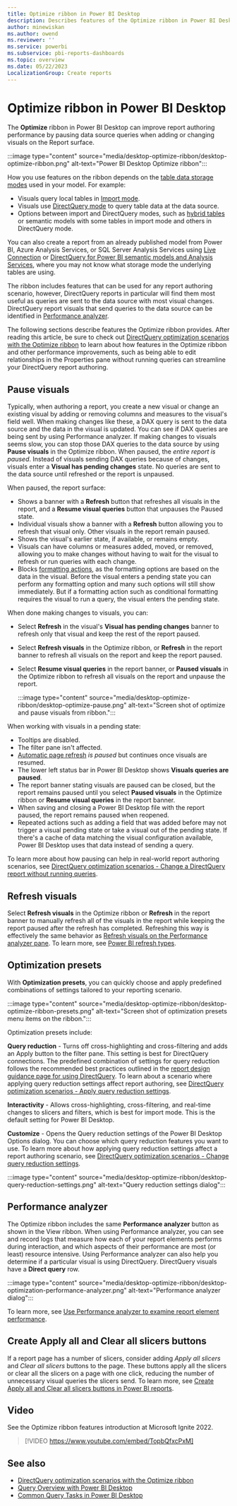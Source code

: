 ```yaml
---
title: Optimize ribbon in Power BI Desktop
description: Describes features of the Optimize ribbon in Power BI Desktop
author: minewiskan
ms.author: owend
ms.reviewer: ''
ms.service: powerbi
ms.subservice: pbi-reports-dashboards
ms.topic: overview
ms.date: 05/22/2023
LocalizationGroup: Create reports
---
```

# Optimize ribbon in Power BI Desktop

The **Optimize** ribbon in Power BI Desktop can improve report authoring performance by pausing data source queries when adding or changing visuals on the Report surface.

:::image type="content" source="media/desktop-optimize-ribbon/desktop-optimize-ribbon.png" alt-text="Power BI Desktop Optimize ribbon":::

How you use features on the ribbon depends on the [table data storage modes](../transform-model/desktop-storage-mode.md) used in your model. For example:

* Visuals query local tables in [Import mode](../connect-data/desktop-directquery-about.md#import-connections).
* Visuals use [DirectQuery mode](../connect-data/desktop-directquery-about.md#directquery-connections) to query table data at the data source.
* Options between import and DirectQuery modes, such as [hybrid tables](https://powerbi.microsoft.com/blog/announcing-public-preview-of-hybrid-tables-in-power-bi-premium/) or semantic models with some tables in import mode and others in DirectQuery mode.

You can also create a report from an already published model from Power BI, Azure Analysis Services, or SQL Server Analysis Services using [Live Connection](../connect-data/desktop-directquery-about.md#live-connections) or [DirectQuery for Power BI semantic models and Analysis Services](../connect-data/desktop-directquery-datasets-azure-analysis-services.md), where you may not know what storage mode the underlying tables are using.

The ribbon includes features that can be used for any report authoring scenario, however, DirectQuery reports in particular will find them most useful as queries are sent to the data source with most visual changes. DirectQuery report visuals that send queries to the data source can be identified in [Performance analyzer](#performance-analyzer).

The following sections describe features the Optimize ribbon provides. After reading this article, be sure to check out [DirectQuery optimization scenarios with the Optimize ribbon](desktop-optimize-ribbon-scenarios.md) to learn about how features in the Optimize ribbon and other performance improvements, such as being able to edit relationships in the Properties pane without running queries can streamline your DirectQuery report authoring.

## Pause visuals

Typically, when authoring a report, you create a new visual or change an existing visual by adding or removing columns and measures to the visual's field well. When making changes like these, a DAX query is sent to the data source and the data in the visual is updated. You can see if DAX queries are being sent by using Performance analyzer. If making changes to visuals seems slow, you can stop those DAX queries to the data source by using **Pause visuals** in the Optimize ribbon. When paused, the *entire report is paused*. Instead of visuals sending DAX queries because of changes,  visuals enter a **Visual has pending changes** state. No queries are sent to the data source until refreshed or the report is unpaused.

When paused, the report surface:

* Shows a banner with a **Refresh** button that refreshes all visuals in the report, and a **Resume visual queries** button that unpauses the Paused state.
* Individual visuals show a banner with a **Refresh** button allowing you to refresh that visual only. Other visuals in the report remain paused.
* Shows the visual's earlier state, if available, or remains empty.
* Visuals can have columns or measures added, moved, or removed, allowing you to make changes without having to wait for the visual to refresh or run queries with each change.
* Blocks [formatting actions](service-the-report-editor-take-a-tour.md#format-your-visuals), as the formatting options are based on the data in the visual. Before the visual enters a pending state you can perform any formatting option and many such options will still show immediately. But if a formatting action such as conditional formatting requires the visual to run a query, the visual enters the pending state.

When done making changes to visuals, you can:

* Select **Refresh** in the visual's **Visual has pending changes** banner to refresh only that visual and keep the rest of the report paused.
* Select **Refresh visuals** in the Optimize ribbon, or **Refresh** in the report banner to refresh all visuals on the report and keep the report paused.
* Select **Resume visual queries** in the report banner, or **Paused visuals** in the Optimize ribbon to refresh all visuals on the report and unpause the report.

    :::image type="content" source="media/desktop-optimize-ribbon/desktop-optimize-pause.png" alt-text="Screen shot of optimize and pause visuals from ribbon.":::

When working with visuals in a pending state:

* Tooltips are disabled.
* The filter pane isn't affected.
* [Automatic page refresh](../create-reports/desktop-automatic-page-refresh.md) *is paused* but continues once visuals are resumed.
* The lower left status bar in Power BI Desktop shows **Visuals queries are paused**.
* The report banner stating visuals are paused can be closed, but the report remains paused until you select **Paused visuals** in the Optimize ribbon or **Resume visual queries** in the report banner.
* When saving and closing a Power BI Desktop file with the report paused, the report remains paused when reopened.
* Repeated actions such as adding a field that was added before may not trigger a visual pending state or take a visual out of the pending state. If there's a cache of data matching the visual configuration available, Power BI Desktop uses that data instead of sending a query.

To learn more about how pausing can help in real-world report authoring scenarios, see [DirectQuery optimization scenarios - Change a DirectQuery report without running queries](desktop-optimize-ribbon-scenarios.md#change-a-directquery-report-without-running-queries).

## Refresh visuals

Select **Refresh visuals** in the Optimize ribbon or **Refresh** in the report banner to manually refresh all of the visuals in the report while keeping the report paused after the refresh has completed. Refreshing this way is effectively the same behavior as [Refresh visuals on the Performance analyzer pane](../create-reports/desktop-performance-analyzer.md#refreshing-visuals). To learn more, see [Power BI refresh types](../connect-data/refresh-data.md#power-bi-refresh-types).

## Optimization presets

With **Optimization presets**, you can quickly choose and apply predefined combinations of settings tailored to your reporting scenario. 

:::image type="content" source="media/desktop-optimize-ribbon/desktop-optimize-ribbon-presets.png" alt-text="Screen shot of optimization presets menu items on the ribbon.":::

Optimization presets include:

**Query reduction** - Turns off cross-highlighting and cross-filtering and adds an Apply button to the filter pane. This setting is best for DirectQuery connections. The predefined combination of settings for query reduction follows the recommended best practices outlined in the [report design guidance page for using DirectQuery](../connect-data/desktop-directquery-about.md#report-design-guidance). To learn about a scenario where applying query reduction settings affect report authoring, see [DirectQuery optimization scenarios - Apply query reduction settings](desktop-optimize-ribbon-scenarios.md#apply-query-reduction-settings).

**Interactivity** - Allows cross-highlighting, cross-filtering, and real-time changes to slicers and filters, which is best for import mode. This is the default setting for Power BI Desktop.

**Customize** - Opens the Query reduction settings of the Power BI Desktop Options dialog. You can choose which query reduction features you want to use. To learn more about how applying query reduction settings affect a report authoring scenario, see [DirectQuery optimization scenarios - Change query reduction settings](desktop-optimize-ribbon-scenarios.md#change-query-reduction-settings).

:::image type="content" source="media/desktop-optimize-ribbon/desktop-query-reduction-settings.png" alt-text="Query reduction settings dialog":::

## Performance analyzer

The Optimize ribbon includes the same **Performance analyzer** button as shown in the View ribbon. When using Performance analyzer, you can see and record logs that measure how each of your report elements performs during interaction, and which aspects of their performance are most (or least) resource intensive. Using Performance analyzer can also help you determine if a particular visual is using DirectQuery. DirectQuery visuals have a **Direct query** row.

:::image type="content" source="media/desktop-optimize-ribbon/desktop-optimization-performance-analyzer.png" alt-text="Performance analyzer dialog":::

To learn more, see [Use Performance analyzer to examine report element performance](desktop-performance-analyzer.md).

## Create Apply all and Clear all slicers buttons

If a report page has a number of slicers, consider adding *Apply all slicers* and *Clear all slicers* buttons to the page. These buttons apply all the slicers or clear all the slicers on a page with one click, reducing the number of unnecessary visual queries the slicers send. To learn more, see [Create Apply all and Clear all slicers buttons in Power BI reports](buttons-apply-all-clear-all-slicers.md).

## Video

See the Optimize ribbon features introduction at Microsoft Ignite 2022.  

> [!VIDEO https://www.youtube.com/embed/TopbQfxcPxM]

## See also

* [DirectQuery optimization scenarios with the Optimize ribbon](desktop-optimize-ribbon-scenarios.md)  
* [Query Overview with Power BI Desktop](../transform-model/desktop-query-overview.md)
* [Common Query Tasks in Power BI Desktop](../transform-model/desktop-common-query-tasks.md)

